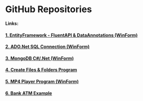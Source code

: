 

# GitHub Repositories

**Links:**

#### [1. EntityFramework - FluentAPI & DataAnnotations (WinForm)](https://learadini.github.io/EntityFramework-FluentAPI-DataAnnotations/)
#### [2. ADO.Net SQL Connection (WinForm)](https://learadini.github.io/ActiveX-Data-Objects-SQL/)
#### [3. MongoDB C#/.Net (WinForm) ](https://learadini.github.io/MongoDB-C-.NET-Driver/)
#### [4. Create Files & Folders Program](https://learadini.github.io/Create-Files-and-Folders/)
#### [5. MP4 Player Program (WinForm)](https://learadini.github.io/WinForm-Media-Player/)
#### [6. Bank ATM Example](https://learadini.github.io/ATM-PROJECT/)
